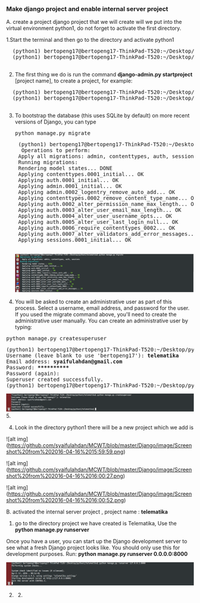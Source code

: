 ### Make django project and enable internal server project

A.  create a project django
project that we will create will we put into the virtual environment python1, do not forget to activate the first directory.

1.Start the terminal and then go to the directory and activate python1
  <pre>
  (python1) bertopeng17@bertopeng17-ThinkPad-T520:~/Desktop/python1$ <b>. bin/activate</b>
  (python1) bertopeng17@bertopeng17-ThinkPad-T520:~/Desktop/python1$
  </pre>
2. The first thing we do is run the command <b>django-admin.py startproject</b> [project name], to create a project, for example:
  <pre>
  (python1) bertopeng17@bertopeng17-ThinkPad-T520:~/Desktop/python1$ <b>django-admin.py startproject telematika</b>
  (python1) bertopeng17@bertopeng17-ThinkPad-T520:~/Desktop/python1$ 
  </pre>

3. To bootstrap the database (this uses SQLite by default) on more recent versions of Django, you can type
   <pre>python manage.py migrate</pre>

    <pre>
    (python1) bertopeng17@bertopeng17-ThinkPad-T520:~/Desktop/python1/telematika$ python manage.py migrate
     Operations to perform:
    Apply all migrations: admin, contenttypes, auth, sessions
    Running migrations:
    Rendering model states... DONE
    Applying contenttypes.0001_initial... OK
    Applying auth.0001_initial... OK
    Applying admin.0001_initial... OK
    Applying admin.0002_logentry_remove_auto_add... OK
    Applying contenttypes.0002_remove_content_type_name... OK
    Applying auth.0002_alter_permission_name_max_length... OK
    Applying auth.0003_alter_user_email_max_length... OK
    Applying auth.0004_alter_user_username_opts... OK
    Applying auth.0005_alter_user_last_login_null... OK
    Applying auth.0006_require_contenttypes_0002... OK
    Applying auth.0007_alter_validators_add_error_messages... OK
    Applying sessions.0001_initial... OK
    </pre>
    ![alt img](https://github.com/syaifulahdan/MCWT/blob/master/Django/image/Screenshot%20from%202016-04-17%2015:05:01.png)
    
4. You will be asked to create an administrative user as part of this process. Select a username, email address, and password for the user. If you used the migrate command above, you'll need to create the administrative user manually. You can create an administrative user by typing: 
<pre>python manage.py createsuperuser</pre>
<pre>
(python1) bertopeng17@bertopeng17-ThinkPad-T520:~/Desktop/python1/telematika$ <b>python manage.py createsuperuser</b>
Username (leave blank to use 'bertopeng17'): <b>telematika</b>
Email address: <b>syaifulahdan@gmail.com</b>
Password: <b>**********</b>
Password (again): 
Superuser created successfully.
(python1) bertopeng17@bertopeng17-ThinkPad-T520:~/Desktop/python1/telematika$ 
</pre>
![alt img](https://github.com/syaifulahdan/MCWT/blob/master/Django/image/Screenshot%20from%202016-04-17%2015:05:31.png)
5. 

4. Look in the directory python1 there will be a new project which we add is

  ![alt img] (https://github.com/syaifulahdan/MCWT/blob/master/Django/image/Screenshot%20from%202016-04-16%2015:59:59.png)
  
  ![alt img] (https://github.com/syaifulahdan/MCWT/blob/master/Django/image/Screenshot%20from%202016-04-16%2016:00:27.png)
  
  ![alt img] (https://github.com/syaifulahdan/MCWT/blob/master/Django/image/Screenshot%20from%202016-04-16%2016:00:52.png)

B.  activated the internal server project , project name : <b>telematika</b>

1. go to the directory project we have created is Telematika, Use the <b>python manage.py runserver </b> 
   
  Once you have a user, you can start up the Django development server to see what a fresh Django project looks like. You should only use this for development purposes. Run:  <b>python manage.py runserver 0.0.0.0:8000</b>

  ![alt img](https://github.com/syaifulahdan/MCWT/blob/master/Django/image/Screenshot%20from%202016-04-17%2015:13:09.png)

2. 2. 

